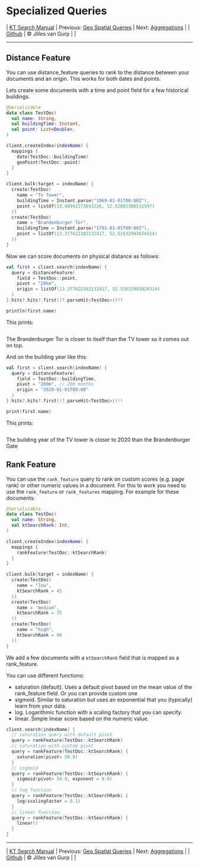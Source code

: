 # Specialized Queries 

| [KT Search Manual](README.md) | Previous: [Geo Spatial Queries](GeoQueries.md) | Next: [Aggregations](Aggregations.md) |
| [Github](https://github.com/jillesvangurp/kt-search) | &copy; Jilles van Gurp |  |

---                

## Distance Feature

You can use distance_feature queries to rank to the distance between your documents
and an origin. This works for both dates and points.

Lets create some documents with a time and point field for a few historical buildings.

```kotlin
@Serializable
data class TestDoc(
  val name: String,
  val buildingTime: Instant,
  val point: List<Double>,
)

client.createIndex(indexName) {
  mappings {
    date(TestDoc::buildingTime)
    geoPoint(TestDoc::point)
  }
}

client.bulk(target = indexName) {
  create(TestDoc(
    name = "Tv Tower",
    buildingTime = Instant.parse("1969-01-01T00:00Z"),
    point = listOf(13.40942173843226, 52.52082388531597)
  ))
  create(TestDoc(
    name = "Brandenburger Tor",
    buildingTime = Instant.parse("1791-01-01T00:00Z"),
    point = listOf(13.377622382132417, 52.51632993824314)
  ))
}
```

Now we can score documents on physical distance as follows:

```kotlin
val first = client.search(indexName) {
  query = distanceFeature(
    field = TestDoc::point,
    pivot = "20km",
    origin = listOf(13.377622382132417, 52.51632993824314)
  )
}.hits?.hits?.first()?.parseHit<TestDoc>()!!

println(first.name)
```

This prints:

```text

```

The Brandenburger Tor is closer to itself than the TV tower so it comes out on top.

And on the building year like this:

```kotlin
val first = client.search(indexName) {
  query = distanceFeature(
    field = TestDoc::buildingTime,
    pivot = "200m", // 200 months
    origin = "2020-01-01T00:00"
  )
}.hits?.hits?.first()?.parseHit<TestDoc>()!!

print(first.name)
```

This prints:

```text

```

The building year of the TV tower is closer to 2020 than the Brandenburger Gate

## Rank Feature

You can use the `rank_feature` query to rank on custom scores (e.g. page rank) 
or other numeric values in a document. For this to work you need to use the `rank_feature` 
or `rank_features` mapping. For example for these documents:           

```kotlin
@Serializable
data class TestDoc(
  val name: String,
  val ktSearchRank: Int,
)

client.createIndex(indexName) {
  mappings {
    rankFeature(TestDoc::ktSearchRank)
  }
}

client.bulk(target = indexName) {
  create(TestDoc(
    name = "low",
    ktSearchRank = 45
  ))
  create(TestDoc(
    name = "medium",
    ktSearchRank = 75
  ))
  create(TestDoc(
    name = "high",
    ktSearchRank = 96
  ))
}
```

We add a few documents with a `ktSearchRank` field that is mapped as a rank_feature.
 
You can use different functions:

- saturation (default). Uses a default pivot based on the mean value of the rank_feature field. Or you can provide custom one
- sigmoid. Similar to saturation but uses an exponential that you (typically) learn from your data.
- log. Logarithmic function with a scaling factory that you can specify.
- linear. Simple linear score based on the numeric value.

```kotlin
client.search(indexName) {
  // saturation query with default pivot
  query = rankFeature(TestDoc::ktSearchRank)
  // saturation with custom pivot
  query = rankFeature(TestDoc::ktSearchRank) {
    saturation(pivot= 50.0)
  }
  // sigmoid
  query = rankFeature(TestDoc::ktSearchRank) {
    sigmoid(pivot= 50.0, exponent = 0.8)
  }
  // log function
  query = rankFeature(TestDoc::ktSearchRank) {
    log(scalingFactor = 0.1)
  }
  // linear function
  query = rankFeature(TestDoc::ktSearchRank) {
    linear()
  }
}
```



---

| [KT Search Manual](README.md) | Previous: [Geo Spatial Queries](GeoQueries.md) | Next: [Aggregations](Aggregations.md) |
| [Github](https://github.com/jillesvangurp/kt-search) | &copy; Jilles van Gurp |  |